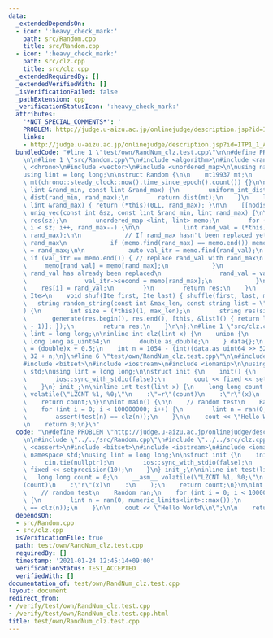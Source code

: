 ```yaml
---
data:
  _extendedDependsOn:
  - icon: ':heavy_check_mark:'
    path: src/Random.cpp
    title: src/Random.cpp
  - icon: ':heavy_check_mark:'
    path: src/clz.cpp
    title: src/clz.cpp
  _extendedRequiredBy: []
  _extendedVerifiedWith: []
  _isVerificationFailed: false
  _pathExtension: cpp
  _verificationStatusIcon: ':heavy_check_mark:'
  attributes:
    '*NOT_SPECIAL_COMMENTS*': ''
    PROBLEM: http://judge.u-aizu.ac.jp/onlinejudge/description.jsp?id=ITP1_1_A
    links:
    - http://judge.u-aizu.ac.jp/onlinejudge/description.jsp?id=ITP1_1_A
  bundledCode: "#line 1 \"test/own/RandNum_clz.test.cpp\"\n\n#define PROBLEM \"http://judge.u-aizu.ac.jp/onlinejudge/description.jsp?id=ITP1_1_A\"\
    \n\n#line 1 \"src/Random.cpp\"\n#include <algorithm>\n#include <random>\n#include\
    \ <chrono>\n#include <vector>\n#include <unordered_map>\n\nusing namespace std;\n\
    using lint = long long;\n\nstruct Random {\n\n    mt19937 mt;\n    Random() :\
    \ mt(chrono::steady_clock::now().time_since_epoch().count()) {}\n\n    lint operator()(const\
    \ lint &rand_min, const lint &rand_max) {\n        uniform_int_distribution <lint>\
    \ dist(rand_min, rand_max);\n        return dist(mt);\n    }\n    lint operator()(const\
    \ lint &rand_max) { return (*this)(0LL, rand_max); }\n\n    [[nodiscard]] vector<lint>\
    \ uniq_vec(const int &sz, const lint &rand_min, lint rand_max) {\n\n        vector<lint>\
    \ res(sz);\n        unordered_map <lint, lint> memo;\n        for (int i = 0;\
    \ i < sz; i++, rand_max--) {\n\n            lint rand_val = (*this)(rand_min,\
    \ rand_max);\n\n            // If rand_max hasn't been replaced yet, fill it with\
    \ rand_max\n            if (memo.find(rand_max) == memo.end()) memo[rand_max]\
    \ = rand_max;\n\n            auto val_itr = memo.find(rand_val);\n           \
    \ if (val_itr == memo.end()) { // replace rand_val with rand_max\n           \
    \     memo[rand_val] = memo[rand_max];\n            }\n            else { // If\
    \ rand_val has already been replaced\n                rand_val = val_itr->second;\n\
    \                val_itr->second = memo[rand_max];\n            }\n\n        \
    \    res[i] = rand_val;\n        }\n        return res;\n    }\n    template<class\
    \ Ite>\n    void shuf(Ite first, Ite last) { shuffle(first, last, mt); }\n\n \
    \   string random_string(const int &max_len, const string list = \"abcdefghijklmnopqrstuvwxyz\"\
    ) {\n        int size = (*this)(1, max_len);\n        string res(size, 0);\n \
    \       generate(res.begin(), res.end(), [this, &list]() { return list[(*this)(list.size()\
    \ - 1)]; });\n        return res;\n    }\n\n};\n#line 1 \"src/clz.cpp\"\n\nusing\
    \ lint = long long;\n\ninline int clz(lint x) {\n    union {\n        unsigned\
    \ long long as_uint64;\n        double as_double;\n    } data{};\n    data.as_double\
    \ = (double)x + 0.5;\n    int n = 1054 - (int)(data.as_uint64 >> 52);\n    return\
    \ 32 + n;\n}\n#line 6 \"test/own/RandNum_clz.test.cpp\"\n\n#include <cassert>\n\
    #include <bitset>\n#include <iostream>\n#include <iomanip>\n\nusing namespace\
    \ std;\nusing lint = long long;\n\nstruct init {\n    init() {\n        cin.tie(nullptr);\n\
    \        ios::sync_with_stdio(false);\n        cout << fixed << setprecision(10);\n\
    \    }\n} init_;\n\ninline int test(lint x) {\n    long long count = 0;\n    __asm__\
    \ volatile(\"LZCNT %1, %0;\"\n    :\"=r\"(count)\n    :\"r\"(x)\n    :\n    );\n\
    \    return count;\n}\n\nint main() {\n\n    // random test\n    Random ran;\n\
    \    for (int i = 0; i < 100000000; i++) {\n        lint n = ran(0, numeric_limits<lint>::max());\n\
    \        assert(test(n) == clz(n));\n    }\n\n    cout << \"Hello World\\n\";\n\
    \n    return 0;\n}\n"
  code: "\n#define PROBLEM \"http://judge.u-aizu.ac.jp/onlinejudge/description.jsp?id=ITP1_1_A\"\
    \n\n#include \"../../src/Random.cpp\"\n#include \"../../src/clz.cpp\"\n\n#include\
    \ <cassert>\n#include <bitset>\n#include <iostream>\n#include <iomanip>\n\nusing\
    \ namespace std;\nusing lint = long long;\n\nstruct init {\n    init() {\n   \
    \     cin.tie(nullptr);\n        ios::sync_with_stdio(false);\n        cout <<\
    \ fixed << setprecision(10);\n    }\n} init_;\n\ninline int test(lint x) {\n \
    \   long long count = 0;\n    __asm__ volatile(\"LZCNT %1, %0;\"\n    :\"=r\"\
    (count)\n    :\"r\"(x)\n    :\n    );\n    return count;\n}\n\nint main() {\n\n\
    \    // random test\n    Random ran;\n    for (int i = 0; i < 100000000; i++)\
    \ {\n        lint n = ran(0, numeric_limits<lint>::max());\n        assert(test(n)\
    \ == clz(n));\n    }\n\n    cout << \"Hello World\\n\";\n\n    return 0;\n}\n"
  dependsOn:
  - src/Random.cpp
  - src/clz.cpp
  isVerificationFile: true
  path: test/own/RandNum_clz.test.cpp
  requiredBy: []
  timestamp: '2021-01-24 12:45:14+09:00'
  verificationStatus: TEST_ACCEPTED
  verifiedWith: []
documentation_of: test/own/RandNum_clz.test.cpp
layout: document
redirect_from:
- /verify/test/own/RandNum_clz.test.cpp
- /verify/test/own/RandNum_clz.test.cpp.html
title: test/own/RandNum_clz.test.cpp
---
```

